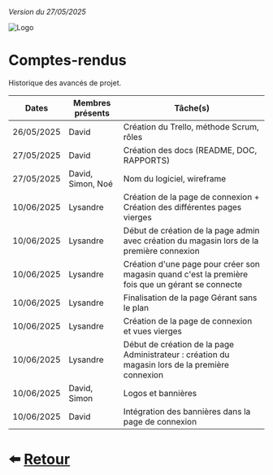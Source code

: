 
*Version du 27/05/2025*

![Logo](https://dev-to-uploads.s3.amazonaws.com/uploads/articles/th5xamgrr6se0x5ro4g6.png)
# Comptes-rendus

Historique des avancés de projet.

| Dates      | Membres présents | Tâche(s)                                      |
|:----------:|------------------|-----------------------------------------------|
| 26/05/2025 | David            | Création du Trello, méthode Scrum, rôles      |
| 27/05/2025 | David            | Création des docs (README, DOC, RAPPORTS)     |
| 27/05/2025 | David, Simon, Noé | Nom du logiciel, wireframe                |
| 10/06/2025 | Lysandre         | Création de la page de connexion + Création des différentes pages vierges                |
| 10/06/2025 | Lysandre         | Début de création de la page admin avec création du magasin lors de la première connexion |
| 10/06/2025 | Lysandre         | Création d'une page pour créer son magasin quand c'est la première fois que un gérant se connecte |
| 10/06/2025 | Lysandre         | Finalisation de la page Gérant sans le plan |
| 10/06/2025 | Lysandre         | Création de la page de connexion et vues vierges                |
| 10/06/2025 | Lysandre         | Début de création de la page Administrateur : création du magasin lors de la première connexion |
| 10/06/2025 | David, Simon           | Logos et bannières                      |
| 10/06/2025 | David                  | Intégration des bannières dans la page de connexion |

# ⬅️ [Retour](https://github.com/Novachocolat/S2_02_ihm/blob/main/README.md)